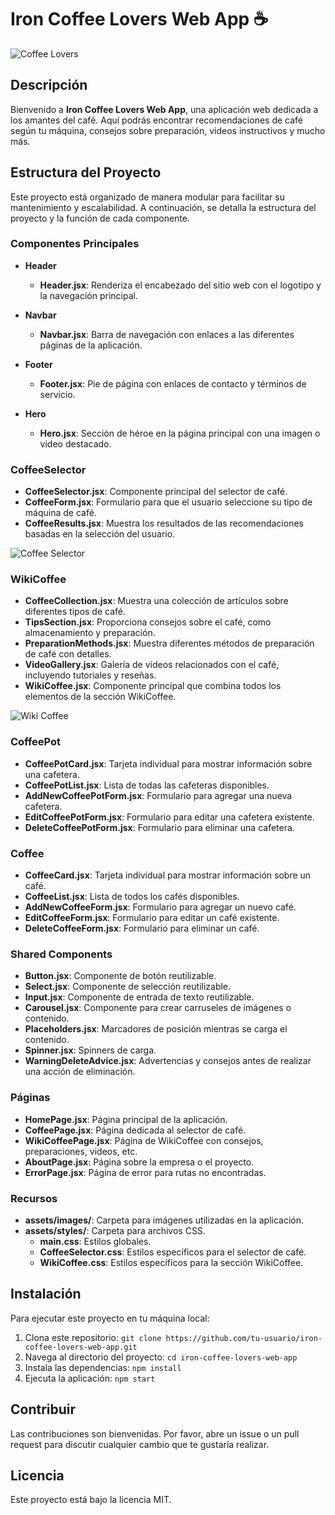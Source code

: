 # Iron Coffee Lovers Web App ☕️

![Coffee Lovers](assets/images/coffee-hero.jpg)

## Descripción

Bienvenido a **Iron Coffee Lovers Web App**, una aplicación web dedicada a los amantes del café. Aquí podrás encontrar recomendaciones de café según tu máquina, consejos sobre preparación, videos instructivos y mucho más.

## Estructura del Proyecto

Este proyecto está organizado de manera modular para facilitar su mantenimiento y escalabilidad. A continuación, se detalla la estructura del proyecto y la función de cada componente.

### Componentes Principales

- **Header**
  - **Header.jsx**: Renderiza el encabezado del sitio web con el logotipo y la navegación principal.

- **Navbar**
  - **Navbar.jsx**: Barra de navegación con enlaces a las diferentes páginas de la aplicación.

- **Footer**
  - **Footer.jsx**: Pie de página con enlaces de contacto y términos de servicio.

- **Hero**
  - **Hero.jsx**: Sección de héroe en la página principal con una imagen o video destacado.

### CoffeeSelector

- **CoffeeSelector.jsx**: Componente principal del selector de café.
- **CoffeeForm.jsx**: Formulario para que el usuario seleccione su tipo de máquina de café.
- **CoffeeResults.jsx**: Muestra los resultados de las recomendaciones basadas en la selección del usuario.

![Coffee Selector](assets/images/coffee-selector.png)

### WikiCoffee

- **CoffeeCollection.jsx**: Muestra una colección de artículos sobre diferentes tipos de café.
- **TipsSection.jsx**: Proporciona consejos sobre el café, como almacenamiento y preparación.
- **PreparationMethods.jsx**: Muestra diferentes métodos de preparación de café con detalles.
- **VideoGallery.jsx**: Galería de videos relacionados con el café, incluyendo tutoriales y reseñas.
- **WikiCoffee.jsx**: Componente principal que combina todos los elementos de la sección WikiCoffee.

![Wiki Coffee](assets/images/wiki-coffee.png)

### CoffeePot

- **CoffeePotCard.jsx**: Tarjeta individual para mostrar información sobre una cafetera.
- **CoffeePotList.jsx**: Lista de todas las cafeteras disponibles.
- **AddNewCoffeePotForm.jsx**: Formulario para agregar una nueva cafetera.
- **EditCoffeePotForm.jsx**: Formulario para editar una cafetera existente.
- **DeleteCoffeePotForm.jsx**: Formulario para eliminar una cafetera.

### Coffee

- **CoffeeCard.jsx**: Tarjeta individual para mostrar información sobre un café.
- **CoffeeList.jsx**: Lista de todos los cafés disponibles.
- **AddNewCoffeeForm.jsx**: Formulario para agregar un nuevo café.
- **EditCoffeeForm.jsx**: Formulario para editar un café existente.
- **DeleteCoffeeForm.jsx**: Formulario para eliminar un café.

### Shared Components

- **Button.jsx**: Componente de botón reutilizable.
- **Select.jsx**: Componente de selección reutilizable.
- **Input.jsx**: Componente de entrada de texto reutilizable.
- **Carousel.jsx**: Componente para crear carruseles de imágenes o contenido.
- **Placeholders.jsx**: Marcadores de posición mientras se carga el contenido.
- **Spinner.jsx**: Spinners de carga.
- **WarningDeleteAdvice.jsx**: Advertencias y consejos antes de realizar una acción de eliminación.

### Páginas

- **HomePage.jsx**: Página principal de la aplicación.
- **CoffeePage.jsx**: Página dedicada al selector de café.
- **WikiCoffeePage.jsx**: Página de WikiCoffee con consejos, preparaciones, videos, etc.
- **AboutPage.jsx**: Página sobre la empresa o el proyecto.
- **ErrorPage.jsx**: Página de error para rutas no encontradas.

### Recursos

- **assets/images/**: Carpeta para imágenes utilizadas en la aplicación.
- **assets/styles/**: Carpeta para archivos CSS.
  - **main.css**: Estilos globales.
  - **CoffeeSelector.css**: Estilos específicos para el selector de café.
  - **WikiCoffee.css**: Estilos específicos para la sección WikiCoffee.

## Instalación

Para ejecutar este proyecto en tu máquina local:

1. Clona este repositorio: `git clone https://github.com/tu-usuario/iron-coffee-lovers-web-app.git`
2. Navega al directorio del proyecto: `cd iron-coffee-lovers-web-app`
3. Instala las dependencias: `npm install`
4. Ejecuta la aplicación: `npm start`

## Contribuir

Las contribuciones son bienvenidas. Por favor, abre un issue o un pull request para discutir cualquier cambio que te gustaría realizar.

## Licencia

Este proyecto está bajo la licencia MIT.

